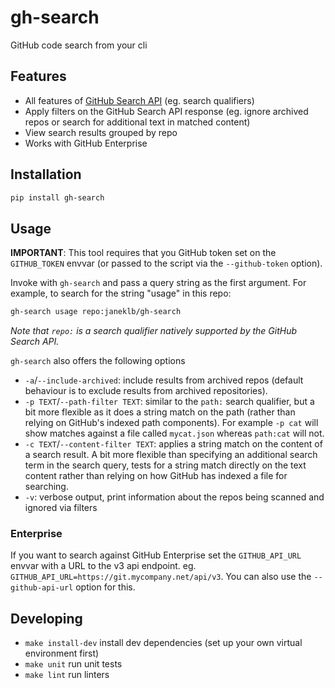 # gh-search

GitHub code search from your cli

## Features

* All features of [GitHub Search API](https://docs.github.com/en/free-pro-team@latest/rest/reference/search#search-code) (eg. search qualifiers)
* Apply filters on the GitHub Search API response (eg. ignore archived repos or search for additional text in matched content)
* View search results grouped by repo
* Works with GitHub Enterprise

## Installation

```bash
pip install gh-search
```

## Usage

**IMPORTANT**: This tool requires that you GitHub token set on the `GITHUB_TOKEN` envvar (or passed to the script via the `--github-token` option).

Invoke with `gh-search` and pass a query string as the first argument. For example, to search for the string "usage" in this repo:
```bash
gh-search usage repo:janeklb/gh-search
```

_Note that `repo:` is a search qualifier natively supported by the GitHub Search API._

`gh-search` also offers the following options

- `-a`/`--include-archived`: include results from archived repos (default behaviour is to exclude results from archived repositories).
- `-p TEXT`/`--path-filter TEXT`: similar to the `path:` search qualifier, but a bit more flexible as it does a string match on the path (rather than relying on GitHub's indexed path components). For example `-p cat` will show matches against a file called `mycat.json` whereas `path:cat` will not.
- `-c TEXT`/`--content-filter TEXT`: applies a string match on the content of a search result. A bit more flexible than specifying an additional search term in the search query, tests for a string match directly on the text content rather than relying on how GitHub has indexed a file for searching.
- `-v`: verbose output, print information about the repos being scanned and ignored via filters

### Enterprise

If you want to search against GitHub Enterprise set the `GITHUB_API_URL` envvar with a URL to the v3 api endpoint. eg. `GITHUB_API_URL=https://git.mycompany.net/api/v3`. You can also use the `--github-api-url` option for this.

## Developing

- `make install-dev` install dev dependencies (set up your own virtual environment first)
- `make unit` run unit tests
- `make lint` run linters
